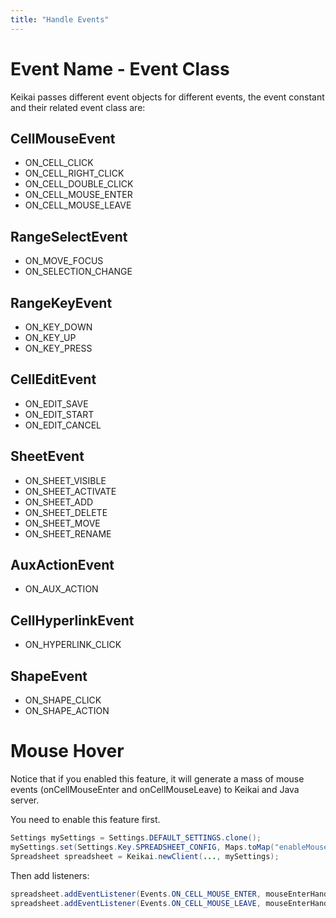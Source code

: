 ```yaml
---
title: "Handle Events"
---
```


# Event Name - Event Class 
Keikai passes different event objects for different events, the event constant and their related event class are:
## CellMouseEvent
* ON_CELL_CLICK 
* ON_CELL_RIGHT_CLICK
* ON_CELL_DOUBLE_CLICK
* ON_CELL_MOUSE_ENTER
* ON_CELL_MOUSE_LEAVE
## RangeSelectEvent
* ON_MOVE_FOCUS
* ON_SELECTION_CHANGE
## RangeKeyEvent
* ON_KEY_DOWN
* ON_KEY_UP
* ON_KEY_PRESS
## CellEditEvent
* ON_EDIT_SAVE
* ON_EDIT_START
* ON_EDIT_CANCEL
## SheetEvent
* ON_SHEET_VISIBLE
* ON_SHEET_ACTIVATE
* ON_SHEET_ADD
* ON_SHEET_DELETE
* ON_SHEET_MOVE
* ON_SHEET_RENAME
## AuxActionEvent
* ON_AUX_ACTION
## CellHyperlinkEvent
* ON_HYPERLINK_CLICK
## ShapeEvent
* ON_SHAPE_CLICK
* ON_SHAPE_ACTION

# Mouse Hover
Notice that if you enabled this feature, it will generate a mass of mouse events (onCellMouseEnter and onCellMouseLeave) to Keikai and Java server.

You need to enable this feature first.
```java
Settings mySettings = Settings.DEFAULT_SETTINGS.clone();
mySettings.set(Settings.Key.SPREADSHEET_CONFIG, Maps.toMap("enableMouseEvent", true));
Spreadsheet spreadsheet = Keikai.newClient(..., mySettings);
```

Then add listeners:
```java
spreadsheet.addEventListener(Events.ON_CELL_MOUSE_ENTER, mouseEnterHandler::apply);
spreadsheet.addEventListener(Events.ON_CELL_MOUSE_LEAVE, mouseEnterHandler::apply);
```
